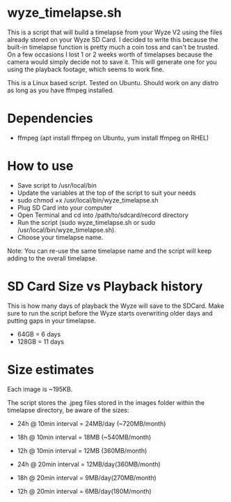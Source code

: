 # wyze_timelapse.sh
This is a script that will build a timelapse from your Wyze V2 using the files already stored on your Wyze SD Card. I decided to write this because the built-in timelapse function is pretty much a coin toss and can't be trusted. On a few occasions I lost 1 or 2 weeks worth of timelapses because the camera would simply decide not to save it. This will generate one for you using the playback footage, which seems to work fine. 

This is a Linux based script. Tested on Ubuntu. Should work on any distro as long as you have ffmpeg installed.

# Dependencies 
- ffmpeg (apt install ffmpeg on Ubuntu, yum install ffmpeg on RHEL)

# How to use
- Save script to /usr/local/bin
- Update the variables at the top of the script to suit your needs
- sudo chmod +x /usr/local/bin/wyze_timelapse.sh
- Plug SD Card into your computer
- Open Terminal and cd into /path/to/sdcard/record directory
- Run the script (sudo wyze_timelapse.sh or sudo /usr/local/bin/wyze_timelapse.sh).
- Choose your timelapse name.

Note: You can re-use the same timelapse name and the script will keep adding to the overall timelapse. 

# SD Card Size vs Playback history
This is how many days of playback the Wyze will save to the SDCard. Make sure to run the script before the Wyze starts overwriting older days and putting gaps in your timelapse. 

- 64GB = 6 days
- 128GB = 11 days

# Size estimates
Each image is ~195KB.

The script stores the .jpeg files stored in the images folder within the timelapse directory, be aware of the sizes:

- 24h @ 10min interval = 24MB/day (~720MB/month) 
- 18h @ 10min interval = 18MB (~540MB/month)
- 12h @ 10min interval = 12MB (360MB/month)

- 24h @ 20min interval = 12MB/day(360MB/month)
- 18h @ 20min interval = 9MB/day(270MB/month)
- 12h @ 20min interval = 6MB/day(180M/month)
